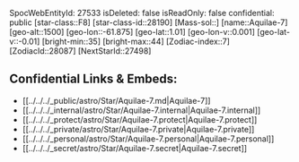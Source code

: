 ﻿---
location: [1.01,61.875,1500]
type: Star
tags:
- astro/Star

---
SpocWebEntityId: 27533
isDeleted: false
isReadOnly: false
confidential: public
[star-class::F8]
[star-class-id::28190]
[Mass-sol::]
[name::Aquilae-7]
[geo-alt::1500]
[geo-lon::-61.875]
[geo-lat::1.01]
[geo-lon-v::0.001]
[geo-lat-v::-0.01]
[bright-min::35]
[bright-max::44]
[Zodiac-index::7]
[ZodiacId::28087]
[NextStarId::27498]



## Confidential Links & Embeds: 
- [[../../../_public/astro/Star/Aquilae-7.md|Aquilae-7]] 
- [[../../../_internal/astro/Star/Aquilae-7.internal|Aquilae-7.internal]] 
- [[../../../_protect/astro/Star/Aquilae-7.protect|Aquilae-7.protect]] 
- [[../../../_private/astro/Star/Aquilae-7.private|Aquilae-7.private]] 
- [[../../../_personal/astro/Star/Aquilae-7.personal|Aquilae-7.personal]] 
- [[../../../_secret/astro/Star/Aquilae-7.secret|Aquilae-7.secret]]

